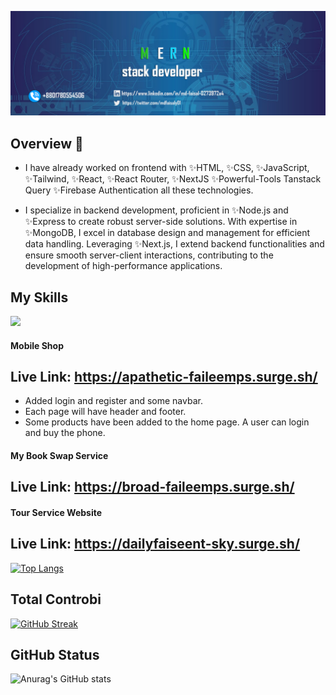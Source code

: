 

<!--
**mdfaisalgithup/mdfaisalgithup** is a ✨ _special_ ✨ repository because its `README.md` (this file) appears on your GitHub profile.

Here are some ideas to get you started:

-->

![banner](https://raw.githubusercontent.com/mdfaisalgithup/mdfaisalgithup/main/web-3706551_1280%20copy%202.png)



## Overview 👋
- I have already worked on frontend with
  ✨HTML, ✨CSS,
   ✨JavaScript,  ✨Tailwind,  ✨React,  ✨React Router,  ✨NextJS  ✨Powerful-Tools Tanstack Query  ✨Firebase Authentication all these technologies.

- I specialize in backend development, proficient in ✨Node.js and ✨Express to create robust server-side solutions. With expertise in ✨MongoDB, I excel in database design and management for efficient data handling. Leveraging ✨Next.js, I extend backend functionalities and ensure smooth server-client interactions, contributing to the development of high-performance applications. 


## My Skills 


  <a href="https://skillicons.dev">
    <img src="https://skillicons.dev/icons?i=html,css,javascript,nodejs,tailwind,react,mongodb,firebase,express,nextjs" />
  </a>
</p>




#### Mobile Shop
## Live Link: https://apathetic-faileemps.surge.sh/
- Added login and register and some navbar.
- Each page will have header and footer.
- Some products have been added to the home page. A user can login and buy the phone.


#### My Book Swap Service
## Live Link: https://broad-faileemps.surge.sh/


#### Tour Service Website
## Live Link: https://dailyfaiseent-sky.surge.sh/


[![Top Langs](https://github-readme-stats.vercel.app/api/top-langs/?username=mdfaisalgithup)](https://github.com/anuraghazra/github-readme-stats)
## Total Controbi
[![GitHub Streak](https://github-readme-streak-stats.herokuapp.com?user=mdfaisalgithup&card_width=800)](https://git.io/streak-stats)
## GitHub Status


  ![Anurag's GitHub stats](https://github-readme-stats.vercel.app/api?username=mdfaisalgithup&show_icons=true&theme=transparent)




